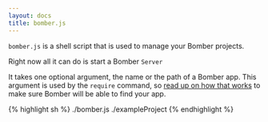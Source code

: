 ```yaml
---
layout: docs
title: bomber.js
---
```


`bomber.js` is a shell script that is used to manage your Bomber projects.

Right now all it can do is start a Bomber `Server`

It takes one optional argument, the name or the path of a Bomber app.  This argument is
used by the `require` command, so [read up on how that works](http://nodejs.org/api.html#_modules)
to make sure Bomber will be able to find your app.

{% highlight sh %}
./bomber.js ./exampleProject
{% endhighlight %}
